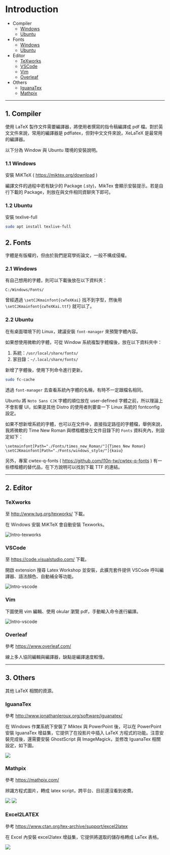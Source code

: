 # Introduction

- Compiler
    - [Windows](#Windows)
    - [Ubuntu](#Ubuntu)
- Fonts
    - [Windows](#Windows)
    - [Ubuntu](#Ubuntu)
- Editor
    - [TeXworks](#TeXworks)
    - [VSCode](#VSCode)
    - [Vim](#Vim)
    - [Overleaf](#Overleaf)
- Others
    - [IguanaTex](#IguanaTex)
    - [Mathpix](#Mathpix)

---

## 1. Compiler

使用 LaTeX 製作文件需要編譯器，將使用者撰寫的指令稿編譯成 pdf 檔。對於英文文件來說，常用的編譯器是 pdflatex，但對中文文件來說，XeLaTeX 是最常用的編譯器。

以下分為 Window 與 Ubuntu 環境的安裝說明。

### 1.1 Windows

安裝 MiKTeX ( https://miktex.org/download )

編譯文件的過程中若有缺少的 Package (.sty)，MikTex 會顯示安裝提示。若是自行下載的 Package，則放在與文件相同資聊夾下即可。

### 1.2 Ubuntu

安裝 texlive-full

```bash
sudo apt install texlive-full
```

## 2. Fonts

字體是有版權的，但由於我們是寫學術論文，一般不構成侵權。

### 2.1 Windows

有自己想用的字體，則可以下載後放在以下資料夾：

```
C:/Windows/Fonts/
```

曾經遇過 ```\setCJKmainfont{cwTeXKai}``` 找不到字型，然後用 ```\setCJKmainfont{cwTeXKai.ttf}``` 就可以了。

### 2.2 Ubuntu

在有桌面環境下的 Linux，建議安裝 `font-manager` 來預覽字體內容。

如果想使用微軟的字體，可從 Window 系統複製字體檔後，放在以下資料夾中：
1. 系統：`/usr/local/share/fonts/`
2. 家目錄：`~/.local/share/fonts/`

新增了字體後，使用下列命令進行更新。

```bash
sudo fc-cache
```

透過 `font-manager` 去查看系統內字體的名稱，有時不一定跟檔名相同。

Ubuntu 將 `Noto Sans CJK` 字體的順位放在 user-defined 字體之前，所以理論上不會影響 UI，如果是其他 Distro 的使用者則要查一下 Linux 系統的 fontconfig 設定。

如果不想新增系統的字體，也可以在文件中，直接指定路徑的字體檔，舉例來說，我將微軟的 Time New Roman 與標楷體放在文件目錄下的 `Fonts` 資料夾內，則設定如下：

```
\setmainfont[Path="./Fonts/times_new_Roman/"]{Times New Roman}
\setCJKmainfont[Path="./Fonts/windows_style/"]{kaiu}
```

另外，專案 cwtex-q-fonts ( https://github.com/l10n-tw/cwtex-q-fonts ) 有一些標楷體的替代品，在下方說明可以找到下載 TTF 的連結。

---

## 2. Editor

### TeXworks

至 http://www.tug.org/texworks/ 下載。

在 Windows 安裝 MiKTeX 會自動安裝 Texworks。

![Intro-texworks](./pics/Intro-texworks.png)

### VSCode

至 https://code.visualstudio.com/ 下載。

開啟 extension 搜尋 Latex Workshop 並安裝，此擴充套件提供 VSCode 呼叫編譯器、語法顏色、自動補全等功能。

![Intro-vscode](./pics/Intro-vscode.png)

### Vim

下圖使用 vim 編輯、使用 okular 瀏覽 pdf，手動輸入命令進行編譯。

![Intro-vscode](./pics/Intro-vim.png)

### Overleaf

參考 https://www.overleaf.com/

線上多人協同編輯與編譯器，缺點是編譯速度較慢。

---

## 3. Others

其他 LaTeX 相關的資源。

### IguanaTex

參考 http://www.jonathanleroux.org/software/iguanatex/

在 Windows 作業系統下安裝了 Miktex 與 PowerPoint 後，可以在 PowerPoint 安裝 IguanaTex 增益集，它提供了在投影片中插入 LaTeX 方程式的功能。注意安裝完成後，還需要安裝 GhostScript 與 ImageMagick，並修改 IguanaTex 相關設定，如下圖。

![](./pics/Intro-iguanatex2.png)

### Mathpix

參考 https://mathpix.com/

辨識方程式圖片，轉成 latex script，跨平台、目前還沒看到收費。

![](./pics//gif_2.gif)
![](./pics//gif_3.gif)

### Ex­cel2LATEX

參考 https://www.ctan.org/tex-archive/support/excel2latex

在 Excel 內安裝 excel2latex 增益集，它提供將選取的儲存格轉成 LaTex 表格。

![](./pics/UNKCihT.png)
